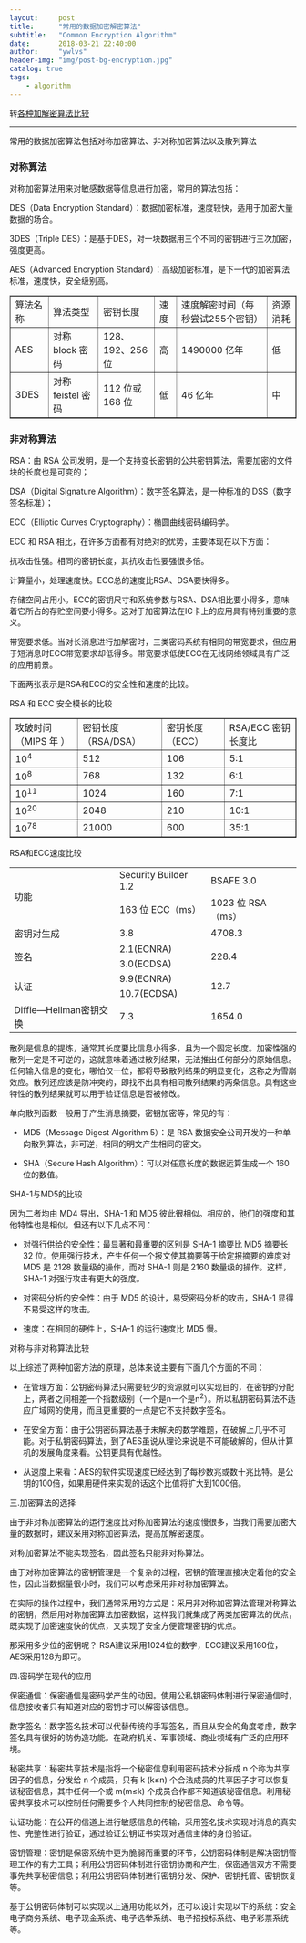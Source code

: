 ```yaml
---
layout:     post
title:      "常用的数据加密解密算法"
subtitle:   "Common Encryption Algorithm"
date:       2018-03-21 22:40:00
author:     "ywlvs"
header-img: "img/post-bg-encryption.jpg"
catalog: true
tags:
    - algorithm
---
```


转[各种加解密算法比较](http://blog.csdn.net/pengzp/article/details/6556674)

---

常用的数据加密算法包括对称加密算法、非对称加密算法以及散列算法

### 对称算法

对称加密算法用来对敏感数据等信息进行加密，常用的算法包括：

DES（Data Encryption Standard）：数据加密标准，速度较快，适用于加密大量数据的场合。

3DES（Triple DES）：是基于DES，对一块数据用三个不同的密钥进行三次加密，强度更高。

AES（Advanced Encryption Standard）：高级加密标准，是下一代的加密算法标准，速度快，安全级别高。

<table border="1">
    <tr>
        <td>算法名称</td>
        <td>算法类型</td>
        <td>密钥长度</td>
        <td>速度</td>
        <td>速度解密时间（每秒尝试255个密钥）</td>
        <td>资源消耗</td>
    </tr>
    <tr>
        <td>AES</td>
        <td>对称 block 密码</td>
        <td>128、192、256 位</td>
        <td>高</td>
        <td>1490000 亿年</td>
        <td>低</td>
    </tr>
    <tr>
        <td>3DES</td>
        <td>对称 feistel 密码</td>
        <td>112 位或 168 位</td>
        <td>低</td>
        <td>46 亿年</td>
        <td>中</td>
    </tr>
</table>

### 非对称算法

RSA：由 RSA 公司发明，是一个支持变长密钥的公共密钥算法，需要加密的文件块的长度也是可变的；

DSA（Digital Signature Algorithm）：数字签名算法，是一种标准的 DSS（数字签名标准）；

ECC（Elliptic Curves Cryptography）：椭圆曲线密码编码学。

ECC 和 RSA 相比，在许多方面都有对绝对的优势，主要体现在以下方面：

抗攻击性强。相同的密钥长度，其抗攻击性要强很多倍。

计算量小，处理速度快。ECC总的速度比RSA、DSA要快得多。

存储空间占用小。ECC的密钥尺寸和系统参数与RSA、DSA相比要小得多，意味着它所占的存贮空间要小得多。这对于加密算法在IC卡上的应用具有特别重要的意义。

带宽要求低。当对长消息进行加解密时，三类密码系统有相同的带宽要求，但应用于短消息时ECC带宽要求却低得多。带宽要求低使ECC在无线网络领域具有广泛的应用前景。

下面两张表示是RSA和ECC的安全性和速度的比较。


RSA 和 ECC 安全模长的比较

<table border="1">
    <tr>
        <td>攻破时间（MIPS 年 ）</td>
        <td>密钥长度（RSA/DSA）</td>
        <td>密钥长度（ECC）</td>
        <td>RSA/ECC 密钥长度比</td>
    </tr>
    <tr>
        <td>10<sup>4</sup></td>
        <td>512</td>
        <td>106</td>
        <td>5:1</td>
    </tr>
    <tr>
        <td>10<sup>8</sup></td>
        <td>768</td>
        <td>132</td>
        <td>6:1</td>
    </tr>
    <tr>
        <td>10<sup>11</sup></td>
        <td>1024</td>
        <td>160</td>
        <td>7:1</td>
    </tr>
    <tr>
        <td>10<sup>20</sup></td>
        <td>2048</td>
        <td>210</td>
        <td>10:1</td>
    </tr>
    <tr>
        <td>10<sup>78</sup></td>
        <td>21000</td>
        <td>600</td>
        <td>35:1</td>
    </tr>
</table>

RSA和ECC速度比较

<table>
    <tr>
        <td rowspan="2">功能</td>
        <td>Security Builder 1.2</td>
        <td>BSAFE 3.0</td>
    </tr>
    <tr>
        <td>163 位 ECC（ms）</td>
        <td>1023 位 RSA（ms）</td>
    </tr>
    <tr>
        <td>密钥对生成</td>
        <td>3.8</td>
        <td>4708.3</td>
    </tr>
    <tr>
        <td rowspan="2">签名</td>
        <td>2.1(ECNRA)</td>
        <td rowspan="2">228.4</td>
    </tr>
    <tr>
        <td>3.0(ECDSA)</td>
    </tr>
    <tr>
        <td rowspan="2">认证</td>
        <td>9.9(ECNRA)</td>
        <td rowspan="2">12.7</td>
    </tr>
    <tr>
        <td>10.7(ECDSA)</td>
    </tr>
    <tr>
        <td>Diffie—Hellman密钥交换</td>
        <td>7.3</td>
        <td>1654.0</td>
    </tr>
</table>


散列是信息的提炼，通常其长度要比信息小得多，且为一个固定长度。加密性强的散列一定是不可逆的，这就意味着通过散列结果，无法推出任何部分的原始信息。任何输入信息的变化，哪怕仅一位，都将导致散列结果的明显变化，这称之为雪崩效应。散列还应该是防冲突的，即找不出具有相同散列结果的两条信息。具有这些特性的散列结果就可以用于验证信息是否被修改。

单向散列函数一般用于产生消息摘要，密钥加密等，常见的有：

+ MD5（Message Digest Algorithm 5）：是 RSA 数据安全公司开发的一种单向散列算法，非可逆，相同的明文产生相同的密文。

+ SHA（Secure Hash Algorithm）：可以对任意长度的数据运算生成一个 160 位的数值。

SHA-1与MD5的比较

因为二者均由 MD4 导出，SHA-1 和 MD5 彼此很相似。相应的，他们的强度和其他特性也是相似，但还有以下几点不同：

+ 对强行供给的安全性：最显著和最重要的区别是 SHA-1 摘要比 MD5 摘要长32 位。使用强行技术，产生任何一个报文使其摘要等于给定报摘要的难度对 MD5 是 2128 数量级的操作，而对 SHA-1 则是 2160 数量级的操作。这样，SHA-1 对强行攻击有更大的强度。

+ 对密码分析的安全性：由于 MD5 的设计，易受密码分析的攻击，SHA-1 显得不易受这样的攻击。

+ 速度：在相同的硬件上，SHA-1 的运行速度比 MD5 慢。


对称与非对称算法比较

以上综述了两种加密方法的原理，总体来说主要有下面几个方面的不同：

+ 在管理方面：公钥密码算法只需要较少的资源就可以实现目的，在密钥的分配上，两者之间相差一个指数级别（一个是n一个是n<sup>2</sup>）。所以私钥密码算法不适应广域网的使用，而且更重要的一点是它不支持数字签名。

+ 在安全方面：由于公钥密码算法基于未解决的数学难题，在破解上几乎不可能。对于私钥密码算法，到了AES虽说从理论来说是不可能破解的，但从计算机的发展角度来看。公钥更具有优越性。

+ 从速度上来看：AES的软件实现速度已经达到了每秒数兆或数十兆比特。是公钥的100倍，如果用硬件来实现的话这个比值将扩大到1000倍。


三.加密算法的选择

由于非对称加密算法的运行速度比对称加密算法的速度慢很多，当我们需要加密大量的数据时，建议采用对称加密算法，提高加解密速度。

对称加密算法不能实现签名，因此签名只能非对称算法。

由于对称加密算法的密钥管理是一个复杂的过程，密钥的管理直接决定着他的安全性，因此当数据量很小时，我们可以考虑采用非对称加密算法。

在实际的操作过程中，我们通常采用的方式是：采用非对称加密算法管理对称算法的密钥，然后用对称加密算法加密数据，这样我们就集成了两类加密算法的优点，既实现了加密速度快的优点，又实现了安全方便管理密钥的优点。

那采用多少位的密钥呢？ RSA建议采用1024位的数字，ECC建议采用160位，AES采用128为即可。

四.密码学在现代的应用

保密通信：保密通信是密码学产生的动因。使用公私钥密码体制进行保密通信时，信息接收者只有知道对应的密钥才可以解密该信息。

数字签名：数字签名技术可以代替传统的手写签名，而且从安全的角度考虑，数字签名具有很好的防伪造功能。在政府机关、军事领域、商业领域有广泛的应用环境。

秘密共享：秘密共享技术是指将一个秘密信息利用密码技术分拆成 n 个称为共享因子的信息，分发给 n 个成员，只有 k (k≤n) 个合法成员的共享因子才可以恢复该秘密信息，其中任何一个或 m(m≤k) 个成员合作都不知道该秘密信息。利用秘密共享技术可以控制任何需要多个人共同控制的秘密信息、命令等。

认证功能：在公开的信道上进行敏感信息的传输，采用签名技术实现对消息的真实性、完整性进行验证，通过验证公钥证书实现对通信主体的身份验证。

密钥管理：密钥是保密系统中更为脆弱而重要的环节，公钥密码体制是解决密钥管理工作的有力工具；利用公钥密码体制进行密钥协商和产生，保密通信双方不需要事先共享秘密信息；利用公钥密码体制进行密钥分发、保护、密钥托管、密钥恢复等。

基于公钥密码体制可以实现以上通用功能以外，还可以设计实现以下的系统：安全电子商务系统、电子现金系统、电子选举系统、电子招投标系统、电子彩票系统等。